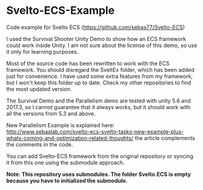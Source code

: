 # Svelto-ECS-Example
Code example for Svelto ECS (https://github.com/sebas77/Svelto-ECS)

I used the Survival Shooter Unity Demo to show how an ECS framework could work inside Unity. I am not sure about the license of this demo, so use it only for learning purposes.

Most of the source code has been rewritten to work with the ECS framework. You should disregard the SveltEx folder, which has been added just for convenience. I have used some extra features from my framework, but I won't keep this folder up to date. Check my other repositories to find the most updated version.

The Survival Demo and the Parallelism demo are tested with unity 5.6 and 2017.3, so I cannot guarantee that it always works, but it should work with all the versions from 5.3 and above.

New Parallelism Example is explained here: http://www.sebaslab.com/svelto-ecs-svelto-tasks-new-example-plus-whats-coming-and-optimization-related-thoughts/ the article complements the comments in the code.

You can add Svelto-ECS framework from the original repository or syncing it from this one using the submodule approach. 

**Note: This repository uses submodules. The folder Svelto.ECS is empty because you have to initialized the submodule.**
